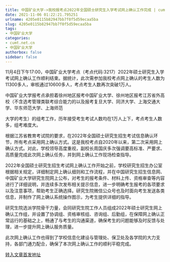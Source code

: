 ```yaml
---
title: 中国矿业大学->我校报考点2022年全国硕士研究生入学考试网上确认工作完成 | cumt.net.cn
date: 2021-11-06 01:22:21.795251
urlname: 4205e0115b82947bb7f0f5d59ecaa5ba
slug: 4205e0115b82947bb7f0f5d59ecaa5ba
tags: 
- 中国矿业大学
categories:
- cumt.net.cn
- 中国矿业大学
authorbox: false
sidebar: false
---
```

11月4日下午17:00，中国矿业大学考点（考点代码:3217）2022年硕士研究生入学考试网上确认工作顺利结束。据统计，此次需参加我校考点网上确认的考生人数为11300多人，审核通过10600多人，考点考生人数再次突破1万人。

中国矿业大学报考点承担着徐州地区报考中国矿业大学、徐州地区报考江苏省外高校（不含选考管理类联考综合能力的以及报考复旦大学、同济大学、上海交通大学、华东师范大学、上海师范
<!--more-->
大学的考生）的组考工作，历年接受考生考试人数均在1万人上下，考点考生人数多，组考难度大。

根据江苏省教育考试院的要求，在2022年全国硕士研究生招生考试信息确认环节，所有考点采用网上确认方式。这是我校考点自2020年以来，第二次采用网上确认方式。对此，学校领导高度重视，副校长周国庆多次强调要高标准、严要求、高质量完成此次网上确认任务，并到网上确认工作现场检查指导。

2022年全国硕士研究生招生考试网上确认工作开始之前，学校研究生招生办公室根据相关规定，详细制定网上确认细则和工作流程，并在中国研究生招生信息网、中国矿业大学研究生院网上公布，对考生的报考条件、材料上传、资格审查等内容进行了详细说明，并连续多次发布相关提示信息，进一步明确考生报考的各项要求以及注意事项，帮助考生正确选择。研究生院微信公众号也及时面向考生发送各类信息，并制作了网上确认系统操作图示，为考生提供详细的指导。

研究生院选派学院骨干力量，会同研究生院工作人员组成2022年硕士研究生网上确认工作组，并设置了协调组、资格审核组、咨询组、后勤组，在保障网上确认正常运行的基础之上，畅通了与考生的沟通渠道，确保考生的问题能够及时反馈与处理，进一步提升网上确认服务质量。

此次网上确认工作也得到了学校信息化建设与管理处、保卫处及各学院的大力支持，各部门通力配合，确保了本次网上确认工作的顺利平稳完成。



[转入文章首发地址](http://xwzx.cumt.edu.cn/51/a9/c523a610729/page.htm)